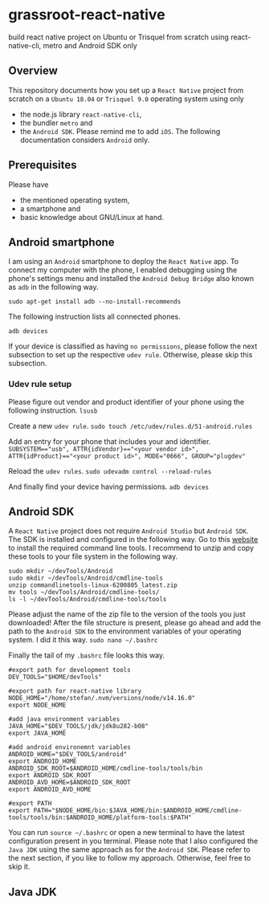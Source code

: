 # grassroot-react-native
build react native project on Ubuntu or Trisquel from scratch using react-native-cli, metro and Android SDK only

## Overview
This repository documents how you set up a `React Native` project from scratch on a `Ubuntu 18.04` or `Trisquel 9.0` operating system using only
* the node.js library `react-native-cli`,
* the bundler `metro` and
* the `Android SDK`.
Please remind me to add `iOS`. The following documentation considers `Android` only.
## Prerequisites
Please have
* the mentioned operating system,
* a smartphone and
* basic knowledge about GNU/Linux at hand.

## Android smartphone
I am using an `Android` smartphone to deploy the `React Native` app. To connect my computer with the phone, I enabled debugging using the phone's settings menu and installed the `Android Debug Bridge` also known as `adb` in the following way.

```sudo apt-get install adb --no-install-recommends```

The following instruction lists all connected phones.

```adb devices```

If your device is classified as having `no permissions`, please follow the next subsection to set up the respective `udev rule`. Otherwise, please skip this subsection.
### Udev rule setup
Please figure out vendor and product identifier of your phone using the following instruction.
```lsusb```

Create a new `udev rule`.
```sudo touch /etc/udev/rules.d/51-android.rules```

Add an entry for your phone that includes your <vendor> and <product> identifier.
```SUBSYSTEM=="usb", ATTR{idVendor}=="<your vendor id>", ATTR{idProduct}=="<your product id>", MODE="0666", GROUP="plugdev"```

Reload the `udev rules`.
```sudo udevadm control --reload-rules```

And finally find your device having permissions.
```adb devices```

## Android SDK
A `React Native` project does not require `Android Studio` but `Android SDK`. The SDK is installed and configured in the following way. Go to this [website](https://developer.android.com/studio/index.html#command-tools) to install the required command line tools. I recommend to unzip and copy these tools to your file system in the following way.

```
sudo mkdir ~/devTools/Android
sudo mkdir ~/devTools/Android/cmdline-tools
unzip commandlinetools-linux-6200805_latest.zip
mv tools ~/devTools/Android/cmdline-tools/
ls -l ~/devTools/Android/cmdline-tools/tools
```

Please adjust the name of the zip file to the version of the tools you just downloaded! After the file structure is present, please go ahead and add the path to the `Android SDK` to the environment variables of your operating system. I did it this way.
```sudo nano ~/.bashrc```

Finally the tail of my `.bashrc` file looks this way.

```
#export path for development tools
DEV_TOOLS="$HOME/devTools"

#export path for react-native library
NODE_HOME="/home/stefan/.nvm/versions/node/v14.16.0"
export NODE_HOME

#add java environment variables
JAVA_HOME="$DEV_TOOLS/jdk/jdk8u282-b08"
export JAVA_HOME

#add android environemnt variables
ANDROID_HOME="$DEV_TOOLS/android"
export ANDROID_HOME
ANDROID_SDK_ROOT=$ANDROID_HOME/cmdline-tools/tools/bin
export ANDROID_SDK_ROOT
ANDROID_AVD_HOME=$ANDROID_SDK_ROOT
export ANDROID_AVD_HOME

#export PATH
export PATH="$NODE_HOME/bin:$JAVA_HOME/bin:$ANDROID_HOME/cmdline-tools/tools/bin:$ANDROID_HOME/platform-tools:$PATH"
```

You can run ```source ~/.bashrc``` or open a new terminal to have the latest configuration present in you terminal. Please note that I also configured the `Java JDK` using the same approach as for the `Android SDK`. Please refer to the next section, if you like to follow my approach. Otherwise, feel free to skip it.

## Java JDK


